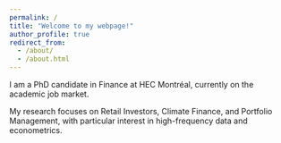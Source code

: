 ```yaml
---
permalink: /
title: "Welcome to my webpage!"
author_profile: true
redirect_from: 
  - /about/
  - /about.html
---
```


I am a PhD candidate in Finance at HEC Montréal, currently on the academic job market.

My research focuses on Retail Investors, Climate Finance, and Portfolio Management, with particular interest in high-frequency data and econometrics.

